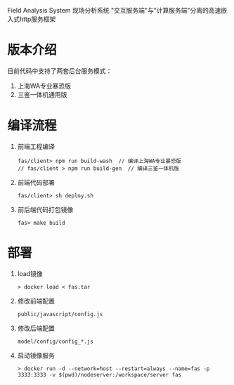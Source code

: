 Field Analysis System 现场分析系统
"交互服务端"与"计算服务端"分离的高速嵌入式http服务框架

# 版本介绍
目前代码中支持了两套后台服务模式：
1. 上海WA专业暴恐版
2. 三鉴一体机通用版


# 编译流程
1. 前端工程编译
    ```
    fas/client> npm run build-wash  // 编译上海WA专业暴恐版
    // fas/client > npm run build-gen  // 编译三鉴一体机版
    ```

2. 前端代码部署
    ```
    fas/client> sh deploy.sh
    ```

3. 前后端代码打包镜像
    ```
    fas> make build
    ```


# 部署
1. load镜像
    ```
    > docker load < fas.tar
    ```

2. 修改前端配置
    ```
    public/javascript/config.js
    ```

3. 修改后端配置
    ```
    model/config/config_*.js
    ```

4. 启动镜像服务
    ```
    > docker run -d --network=host --restart=always --name=fas -p 3333:3333 -v $(pwd)/nodeserver:/workspace/server fas
    ```
